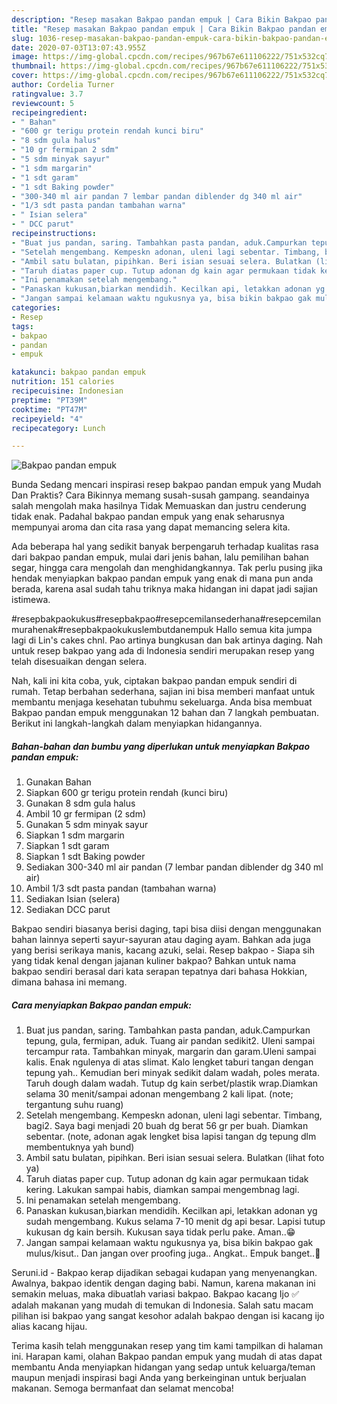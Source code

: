 ```yaml
---
description: "Resep masakan Bakpao pandan empuk | Cara Bikin Bakpao pandan empuk Yang Menggugah Selera"
title: "Resep masakan Bakpao pandan empuk | Cara Bikin Bakpao pandan empuk Yang Menggugah Selera"
slug: 1036-resep-masakan-bakpao-pandan-empuk-cara-bikin-bakpao-pandan-empuk-yang-menggugah-selera
date: 2020-07-03T13:07:43.955Z
image: https://img-global.cpcdn.com/recipes/967b67e611106222/751x532cq70/bakpao-pandan-empuk-foto-resep-utama.jpg
thumbnail: https://img-global.cpcdn.com/recipes/967b67e611106222/751x532cq70/bakpao-pandan-empuk-foto-resep-utama.jpg
cover: https://img-global.cpcdn.com/recipes/967b67e611106222/751x532cq70/bakpao-pandan-empuk-foto-resep-utama.jpg
author: Cordelia Turner
ratingvalue: 3.7
reviewcount: 5
recipeingredient:
- " Bahan"
- "600 gr terigu protein rendah kunci biru"
- "8 sdm gula halus"
- "10 gr fermipan 2 sdm"
- "5 sdm minyak sayur"
- "1 sdm margarin"
- "1 sdt garam"
- "1 sdt Baking powder"
- "300-340 ml air pandan 7 lembar pandan diblender dg 340 ml air"
- "1/3 sdt pasta pandan tambahan warna"
- " Isian selera"
- " DCC parut"
recipeinstructions:
- "Buat jus pandan, saring. Tambahkan pasta pandan, aduk.Campurkan tepung, gula, fermipan, aduk. Tuang air pandan sedikit2. Uleni sampai tercampur rata. Tambahkan minyak, margarin dan garam.Uleni sampai kalis. Enak ngulenya di atas slimat. Kalo lengket taburi tangan dengan tepung yah.. Kemudian beri minyak sedikit dalam wadah, poles merata. Taruh dough dalam wadah. Tutup dg kain serbet/plastik wrap.Diamkan selama 30 menit/sampai adonan mengembang 2 kali lipat. (note; tergantung suhu ruang)"
- "Setelah mengembang. Kempeskn adonan, uleni lagi sebentar. Timbang, bagi2. Saya bagi menjadi 20 buah dg berat 56 gr per buah. Diamkan sebentar. (note, adonan agak lengket bisa lapisi tangan dg tepung dlm membentuknya yah bund)"
- "Ambil satu bulatan, pipihkan. Beri isian sesuai selera. Bulatkan (lihat foto ya)"
- "Taruh diatas paper cup. Tutup adonan dg kain agar permukaan tidak kering. Lakukan sampai habis, diamkan sampai mengembnag lagi."
- "Ini penamakan setelah mengembang."
- "Panaskan kukusan,biarkan mendidih. Kecilkan api, letakkan adonan yg sudah mengembang. Kukus selama 7-10 menit dg api besar. Lapisi tutup kukusan dg kain bersih. Kukusan saya tidak perlu pake. Aman..😁"
- "Jangan sampai kelamaan waktu ngukusnya ya, bisa bikin bakpao gak mulus/kisut.. Dan jangan over proofing juga.. Angkat.. Empuk banget..🤗"
categories:
- Resep
tags:
- bakpao
- pandan
- empuk

katakunci: bakpao pandan empuk 
nutrition: 151 calories
recipecuisine: Indonesian
preptime: "PT39M"
cooktime: "PT47M"
recipeyield: "4"
recipecategory: Lunch

---
```



![Bakpao pandan empuk](https://img-global.cpcdn.com/recipes/967b67e611106222/751x532cq70/bakpao-pandan-empuk-foto-resep-utama.jpg)

Bunda Sedang mencari inspirasi resep bakpao pandan empuk yang Mudah Dan Praktis? Cara Bikinnya memang susah-susah gampang. seandainya salah mengolah maka hasilnya Tidak Memuaskan dan justru cenderung tidak enak. Padahal bakpao pandan empuk yang enak seharusnya mempunyai aroma dan cita rasa yang dapat memancing selera kita.

Ada beberapa hal yang sedikit banyak berpengaruh terhadap kualitas rasa dari bakpao pandan empuk, mulai dari jenis bahan, lalu pemilihan bahan segar, hingga cara mengolah dan menghidangkannya. Tak perlu pusing jika hendak menyiapkan bakpao pandan empuk yang enak di mana pun anda berada, karena asal sudah tahu triknya maka hidangan ini dapat jadi sajian istimewa.

#resepbakpaokukus#resepbakpao#resepcemilansederhana#resepcemilanmurahenak#resepbakpaokukuslembutdanempuk Hallo semua kita jumpa lagi di Lin&#39;s cakes chnl. Pao artinya bungkusan dan bak artinya daging. Nah untuk resep bakpao yang ada di Indonesia sendiri merupakan resep yang telah disesuaikan dengan selera.


Nah, kali ini kita coba, yuk, ciptakan bakpao pandan empuk sendiri di rumah. Tetap berbahan sederhana, sajian ini bisa memberi manfaat untuk membantu menjaga kesehatan tubuhmu sekeluarga. Anda bisa membuat Bakpao pandan empuk menggunakan 12 bahan dan 7 langkah pembuatan. Berikut ini langkah-langkah dalam menyiapkan hidangannya.

<!--inarticleads1-->

##### Bahan-bahan dan bumbu yang diperlukan untuk menyiapkan Bakpao pandan empuk:

1. Gunakan  Bahan
1. Siapkan 600 gr terigu protein rendah (kunci biru)
1. Gunakan 8 sdm gula halus
1. Ambil 10 gr fermipan (2 sdm)
1. Gunakan 5 sdm minyak sayur
1. Siapkan 1 sdm margarin
1. Siapkan 1 sdt garam
1. Siapkan 1 sdt Baking powder
1. Sediakan 300-340 ml air pandan (7 lembar pandan diblender dg 340 ml air)
1. Ambil 1/3 sdt pasta pandan (tambahan warna)
1. Sediakan  Isian (selera)
1. Sediakan  DCC parut


Bakpao sendiri biasanya berisi daging, tapi bisa diisi dengan menggunakan bahan lainnya seperti sayur-sayuran atau daging ayam. Bahkan ada juga yang berisi serikaya manis, kacang azuki, selai. Resep bakpao - Siapa sih yang tidak kenal dengan jajanan kuliner bakpao? Bahkan untuk nama bakpao sendiri berasal dari kata serapan tepatnya dari bahasa Hokkian, dimana bahasa ini memang. 

<!--inarticleads2-->

##### Cara menyiapkan Bakpao pandan empuk:

1. Buat jus pandan, saring. Tambahkan pasta pandan, aduk.Campurkan tepung, gula, fermipan, aduk. Tuang air pandan sedikit2. Uleni sampai tercampur rata. Tambahkan minyak, margarin dan garam.Uleni sampai kalis. Enak ngulenya di atas slimat. Kalo lengket taburi tangan dengan tepung yah.. Kemudian beri minyak sedikit dalam wadah, poles merata. Taruh dough dalam wadah. Tutup dg kain serbet/plastik wrap.Diamkan selama 30 menit/sampai adonan mengembang 2 kali lipat. (note; tergantung suhu ruang)
1. Setelah mengembang. Kempeskn adonan, uleni lagi sebentar. Timbang, bagi2. Saya bagi menjadi 20 buah dg berat 56 gr per buah. Diamkan sebentar. (note, adonan agak lengket bisa lapisi tangan dg tepung dlm membentuknya yah bund)
1. Ambil satu bulatan, pipihkan. Beri isian sesuai selera. Bulatkan (lihat foto ya)
1. Taruh diatas paper cup. Tutup adonan dg kain agar permukaan tidak kering. Lakukan sampai habis, diamkan sampai mengembnag lagi.
1. Ini penamakan setelah mengembang.
1. Panaskan kukusan,biarkan mendidih. Kecilkan api, letakkan adonan yg sudah mengembang. Kukus selama 7-10 menit dg api besar. Lapisi tutup kukusan dg kain bersih. Kukusan saya tidak perlu pake. Aman..😁
1. Jangan sampai kelamaan waktu ngukusnya ya, bisa bikin bakpao gak mulus/kisut.. Dan jangan over proofing juga.. Angkat.. Empuk banget..🤗


Seruni.id - Bakpao kerap dijadikan sebagai kudapan yang menyenangkan. Awalnya, bakpao identik dengan daging babi. Namun, karena makanan ini semakin meluas, maka dibuatlah variasi bakpao. Bakpao kacang Ijo ✅ adalah makanan yang mudah di temukan di Indonesia. Salah satu macam pilihan isi bakpao yang sangat kesohor adalah bakpao dengan isi kacang ijo alias kacang hijau. 

Terima kasih telah menggunakan resep yang tim kami tampilkan di halaman ini. Harapan kami, olahan Bakpao pandan empuk yang mudah di atas dapat membantu Anda menyiapkan hidangan yang sedap untuk keluarga/teman maupun menjadi inspirasi bagi Anda yang berkeinginan untuk berjualan makanan. Semoga bermanfaat dan selamat mencoba!
